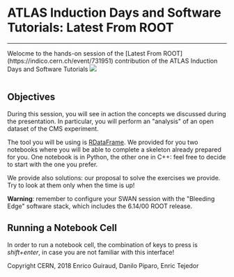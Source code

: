 # ATLAS Induction Days and Software Tutorials: Latest From ROOT
<hr style="border-top-width: 4px; border-top-color: #34609b;" />
Welocme to the hands-on session of the [Latest From ROOT](https://indico.cern.ch/event/731951) contribution of the ATLAS Induction Days and Software Tutorials

<img src="https://img.shields.io/badge/Open%20in%20%E2%98%81-SWAN-orange.svg">

<a href="https://cern.ch/swanserver/cgi-bin/go/?projurl=https://github.com/dpiparo/AtlasTutorial_180725.git"><img drc=""/></a>

## Objectives
During this session, you will see in action the concepts we discussed during the presentation. In particular, you will perform an "analysis" of an open dataset of the CMS experiment.

The tool you will be using is [RDataFrame](https://root.cern.ch/doc/master/classROOT_1_1RDataFrame.html). We provided for you two notebooks where you will be able to complete a skeleton already prepared for you. One notebook is in Python, the other one in C++: feel free to decide to start with the one you prefer. 

We provide also solutions: our proposal to solve the exercises we provide. Try to look at them only when the time is up!

**Warning**: remember to configure your SWAN session with the "Bleeding Edge" software stack, which includes the 6.14/00 ROOT release.

## Running a Notebook Cell
In order to run a notebook cell, the combination of keys to press is *shift+enter*, in case you are not familiar with this interface!

Copyright CERN, 2018
Enrico Guiraud, Danilo Piparo, Enric Tejedor
